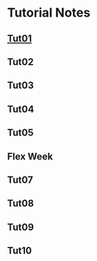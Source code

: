 # Tutorial Notes

## [Tut01](tut01/tut01Notes.md)

## Tut02
<!-- [Tut02](tut02/tut02Notes.md) -->
## Tut03
<!-- [Tut03](tut03/tut03Notes.md) -->
## Tut04
<!-- [Tut04](tut04/tut04Notes.md) -->
## Tut05
<!-- [Tut05](tut05/tut05Notes.md) -->
## Flex Week

## Tut07
<!-- [Tut07](tut07/tut07Notes.md) -->
## Tut08
<!-- [Tut08](tut08/tut08Notes.md) -->
## Tut09
<!-- [Tut09](tut09/tut09Notes.md) -->
## Tut10
<!-- [Tut10](tut10/tut10Notes.md) -->
